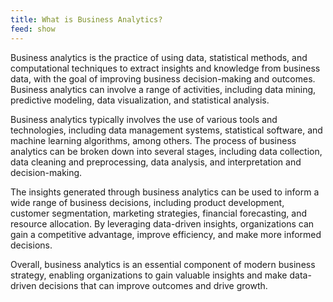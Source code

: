 ```yaml
---
title: What is Business Analytics?
feed: show
---
```

Business analytics is the practice of using data, statistical methods, and computational techniques to extract insights and knowledge from business data, with the goal of improving business decision-making and outcomes. Business analytics can involve a range of activities, including data mining, predictive modeling, data visualization, and statistical analysis.

Business analytics typically involves the use of various tools and technologies, including data management systems, statistical software, and machine learning algorithms, among others. The process of business analytics can be broken down into several stages, including data collection, data cleaning and preprocessing, data analysis, and interpretation and decision-making.

The insights generated through business analytics can be used to inform a wide range of business decisions, including product development, customer segmentation, marketing strategies, financial forecasting, and resource allocation. By leveraging data-driven insights, organizations can gain a competitive advantage, improve efficiency, and make more informed decisions.

Overall, business analytics is an essential component of modern business strategy, enabling organizations to gain valuable insights and make data-driven decisions that can improve outcomes and drive growth.